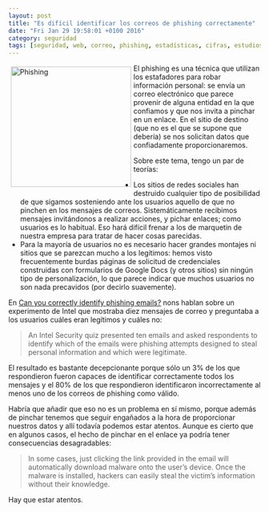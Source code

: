 ```yaml
---
layout: post
title: "Es difícil identificar los correos de phishing correctamente"
date: "Fri Jan 29 19:58:01 +0100 2016"
category: seguridad
tags: [seguridad, web, correo, phishing, estadísticas, cifras, estudios]
---
```






<a href="https://plus.google.com/112862240851570159916/posts/enskqjdRfyK" title="Phishing"><img src="https://lh3.googleusercontent.com/-ZkyvUSoI_c0/VqumQCzoP7I/AAAAAAAAOUk/ruHeKf_cGrQ/w263-h468-no/%2523phishing%2B-%2B2" width="240"  alt="Phishing" style="float:left; margin:5px"></a>
El phishing es una técnica que utilizan los estafadores para robar información personal: se envía un correo electrónico que parece provenir de alguna entidad en la que confiamos y que nos invita a pinchar en un enlace. En el sitio de destino (que no es el que se supone que debería) se nos solicitan datos que confiadamente proporcionaremos.

Sobre este tema, tengo un par de teorías:

* Los sitios de redes sociales han destruido cualquier tipo de posibilidad de que sigamos sosteniendo ante los usuarios aquello de que no pinchen en los mensajes de correos. Sistemáticamente recibimos mensajes invitándonos a realizar acciones, y pichar enlaces; como usuarios es lo habitual. Eso hará difícil frenar a los de marquetin de nuestra empresa para tratar de hacer cosas parecidas.
* Para la mayoría de usuarios no es necesario hacer grandes montajes ni sitios que se parezcan mucho a los legítimos: hemos visto frecuentemente burdas páginas de solicitud de credenciales construidas con formularios de Google Docs (y otros sitios) sin ningún tipo de personalización, lo que parece indicar que muchos usuarios no son nada precavidos (por decirlo suavemente).

En [Can you correctly identify phishing emails?](http://www.net-security.org/secworld.php?id=18378) nons hablan sobre un experimento de Intel que mostraba diez mensajes de correo y preguntaba a los usuarios cuáles eran legítimos y cuáles no:

> An Intel Security quiz presented ten emails and asked respondents to identify which of the emails were phishing attempts designed to steal personal information and which were legitimate.

El resultado es bastante decepcionante porque sólo un 3% de los que respondieron fueron capaces de identificar correctamente todos los mensajes y el 80% de los que respondieron identificaron incorrectamente al menos uno de los correos de phishing como válido.

Habría que añadir que eso no es un problema en sí mismo, porque además de pinchar tenemos que seguir engañados a la hora de proporcionar nuestros datos y allí todavía podemos estar atentos. Aunque es cierto que en algunos casos, el hecho de pinchar en el enlace ya podría tener consecuencias desagradables:

> In some cases, just clicking the link provided in the email will automatically download malware onto the user’s device. Once the malware is installed, hackers can easily steal the victim’s information without their knowledge.

Hay que estar atentos.
